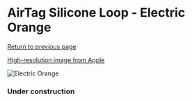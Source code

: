# AirTag Silicone Loop - Electric Orange

[Return to previous page](/airtag)

[High-resolution image from Apple](https://store.storeimages.cdn-apple.com/8756/as-images.apple.com/is/MK0X3?wid=4500&hei=4500&fmt=png)

<div style="width: 384px"><img src="/everyphone/MK0X3.png" alt="Electric Orange"></div>

### Under construction
